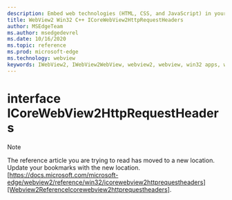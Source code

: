 ```yaml
---
description: Embed web technologies (HTML, CSS, and JavaScript) in your native applications with the Microsoft Edge WebView2 control
title: WebView2 Win32 C++ ICoreWebView2HttpRequestHeaders
author: MSEdgeTeam
ms.author: msedgedevrel
ms.date: 10/16/2020
ms.topic: reference
ms.prod: microsoft-edge
ms.technology: webview
keywords: IWebView2, IWebView2WebView, webview2, webview, win32 apps, win32, edge, ICoreWebView2, ICoreWebView2Controller, browser control, edge html, ICoreWebView2HttpRequestHeaders
---
```


# interface ICoreWebView2HttpRequestHeaders 

> [!NOTE]
> The reference article you are trying to read has moved to a new location.  
> Update your bookmarks with the new location.  
> [https://docs.microsoft.com/microsoft-edge/webview2/reference/win32/icorewebview2httprequestheaders][Webview2ReferenceIcorewebview2httprequestheaders].  

[Webview2ReferenceIcorewebview2httprequestheaders]: /microsoft-edge/webview2/reference/win32/icorewebview2httprequestheaders "interface ICoreWebView2HttpRequestHeaders | Microsoft Docs"
